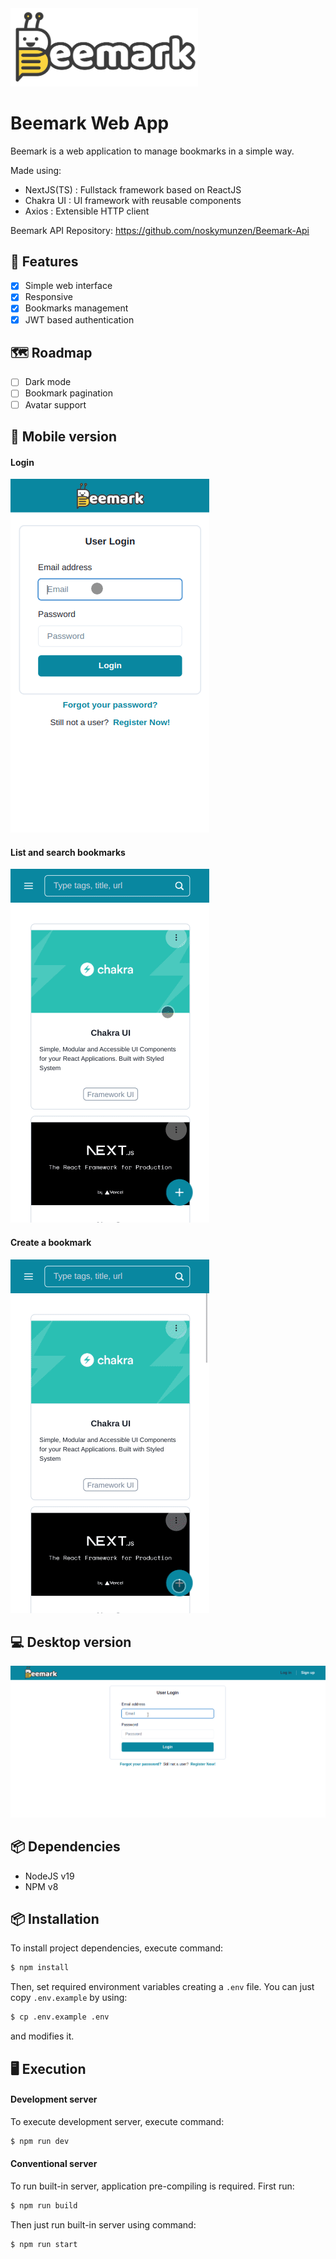 
<img src="./public/beemark.png" width="300">

# Beemark Web App

Beemark is a web application to manage bookmarks in a simple way.

Made using:

- NextJS(TS) : Fullstack framework based on ReactJS
- Chakra UI : UI framework with reusable components
- Axios : Extensible HTTP client

Beemark API Repository: https://github.com/noskymunzen/Beemark-Api

## 🐝 Features

- [x] Simple web interface
- [x] Responsive
- [x] Bookmarks management
- [x] JWT based authentication

## 🗺️ Roadmap

- [ ] Dark mode
- [ ] Bookmark pagination
- [ ] Avatar support

## 📱 Mobile version

#### Login

![](./docs/login.gif)

#### List and search bookmarks

![](./docs/list-and-search.gif)

#### Create a bookmark

![](./docs/create.gif)

## 💻 Desktop version

![](./docs/desktop.gif)

## 📦 Dependencies

- NodeJS v19
- NPM v8

## 📦 Installation

To install project dependencies, execute command:

```bash
$ npm install
```

Then, set required environment variables creating a `.env` file. You can just copy `.env.example` by using:
```bash
$ cp .env.example .env
```
and modifies it.


## 🖥 Execution

#### Development server

To execute development server, execute command:

```bash
$ npm run dev
```

#### Conventional server

To run built-in server, application pre-compiling is required. First run:

```bash
$ npm run build
```

Then just run built-in server using command:

```bash
$ npm run start
```
